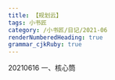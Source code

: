 ```yaml
---
title: 【规划云】 
tags: 小书匠
category: /小书匠/日记/2021-06
renderNumberedHeading: true
grammar_cjkRuby: true
---
```



20210616
一、核心筒